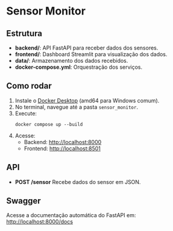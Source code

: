 
# Sensor Monitor

## Estrutura

- **backend/**: API FastAPI para receber dados dos sensores.
- **frontend/**: Dashboard Streamlit para visualização dos dados.
- **data/**: Armazenamento dos dados recebidos.
- **docker-compose.yml**: Orquestração dos serviços.

## Como rodar

1. Instale o [Docker Desktop](https://www.docker.com/products/docker-desktop/) (amd64 para Windows comum).
2. No terminal, navegue até a pasta `sensor_monitor`.
3. Execute:
   ```
   docker compose up --build
   ```
4. Acesse:
   - Backend: [http://localhost:8000](http://localhost:8000)
   - Frontend: [http://localhost:8501](http://localhost:8501)

## API

- **POST /sensor**
  Recebe dados do sensor em JSON.

## Swagger

Acesse a documentação automática do FastAPI em:
[http://localhost:8000/docs](http://localhost:8000/docs)
